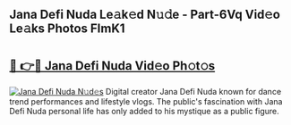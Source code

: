 ## Jana Defi Nuda Le𝚊k𝚎d N𝚞𝚍e - Part-6Vq Vid𝚎o Le𝚊ks Photos FImK1

# <h2><a href="http://fbco49.evod.top/?m=Jana+Defi+Nuda">🔗 👉🔴 Jana Defi Nuda Vid𝚎o Ph𝚘t𝚘s</a></h2>

[![Jana Defi Nuda N𝚞d𝚎s](https://i.imgur.com/8V9OHl7.gif)](http://fbco49.evod.top/?m=Jana+Defi+Nuda)
Digital creator Jana Defi Nuda known for dance trend performances and lifestyle vlogs. The public's fascination with Jana Defi Nuda personal life has only added to his mystique as a public figure. 
